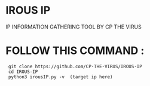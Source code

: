 # IROUS IP
  IP INFORMATION GATHERING TOOL
                  BY
                        CP THE VIRUS

# FOLLOW THIS COMMAND :

```
 git clone https://github.com/CP-THE-VIRUS/IROUS-IP
 cd IROUS-IP
 python3 irousIP.py -v  (target ip here)
```
